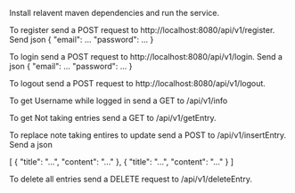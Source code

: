 Install relavent maven dependencies and run the service.

To register send a POST request to http://localhost:8080/api/v1/register. Send json
{
  "email": ...
  "password": ...
}

To login send a POST request to http://localhost:8080/api/v1/login. Send a json 
{
  "email": ...
  "password": ...
 }
 
 To logout send a POST request to http://localhost:8080/api/v1/logout.
 
 To get Username while logged in send a GET to /api/v1/info
 
 To get Not taking entries send a GET to /api/v1/getEntry.
 
 To replace note taking entires to update send a POST to /api/v1/insertEntry. Send a json
 
 [
    {
            "title": "...",
            "content": "..."
    },
    {
            "title": "...",
            "content": "..."
    }
]

To delete all entries send a DELETE request to /api/v1/deleteEntry.

 
 
 
 
